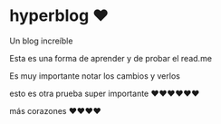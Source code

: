 # hyperblog ♥
Un blog increíble

Esta es una forma de aprender y de probar el read.me 

Es muy importante notar los cambios y verlos 

esto es otra prueba super importante ♥♥♥♥♥♥

más corazones ♥♥♥♥